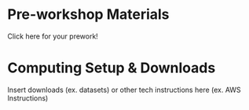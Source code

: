# Pre-workshop Materials
Click here for your prework!

# Computing Setup & Downloads
Insert downloads (ex. datasets) or other tech instructions here (ex. AWS Instructions)

